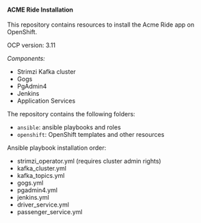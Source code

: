 #### ACME Ride Installation

This repository contains resources to install the Acme Ride app on OpenShift.

OCP version: 3.11

_Components:_
* Strimzi Kafka cluster
* Gogs
* PgAdmin4
* Jenkins
* Application Services

The repository contains the following folders:
* `ansible`: ansible playbooks and roles
* `openshift`: OpenShift templates and other resources

Ansible playbook installation order:
* strimzi_operator.yml (requires cluster admin rights)
* kafka_cluster.yml
* kafka_topics.yml
* gogs.yml
* pgadmin4.yml
* jenkins.yml
* driver_service.yml
* passenger_service.yml